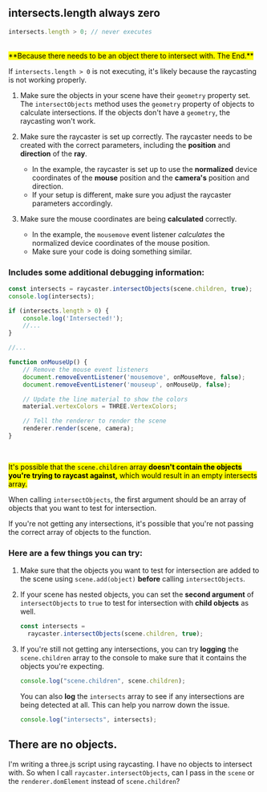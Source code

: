 ## intersects.length always zero

```js
intersects.length > 0; // never executes
```

<br>
<mark>**Because there needs to be an object there to intersect with. The End.**</mark>

If `intersects.length > 0` is not executing, it's likely because the raycasting is not working properly.

1. Make sure the objects in your scene have their `geometry` property set. The `intersectObjects` method uses the `geometry` property of objects to calculate intersections. If the objects don't have a `geometry`, the raycasting won't work.

2. Make sure the raycaster is set up correctly. The raycaster needs to be created with the correct parameters, including the **position** and **direction** of the **ray**.
    * In the example, the raycaster is set up to use the **normalized** device coordinates of the **mouse** position and the **camera's** position and direction.
    * If your setup is different, make sure you adjust the raycaster parameters accordingly.

3. Make sure the mouse coordinates are being **calculated** correctly.
    * In the example, the `mousemove` event listener *calculates* the normalized device coordinates of the mouse position.
    * Make sure your code is doing something similar.

### Includes some additional debugging information:

```js
const intersects = raycaster.intersectObjects(scene.children, true);
console.log(intersects);

if (intersects.length > 0) {
    console.log('Intersected!');
    //...
}

//...

function onMouseUp() {
    // Remove the mouse event listeners
    document.removeEventListener('mousemove', onMouseMove, false);
    document.removeEventListener('mouseup', onMouseUp, false);

    // Update the line material to show the colors
    material.vertexColors = THREE.VertexColors;

    // Tell the renderer to render the scene
    renderer.render(scene, camera);
}
```

<br>

<mark>It's possible that the `scene.children` array **doesn't contain the objects you're trying to raycast against,** which would result in an empty intersects array.</mark>

When calling `intersectObjects`, the first argument should be an array of objects that you want to test for intersection.

If you're not getting any intersections, it's possible that you're not passing the correct array of objects to the function.

### Here are a few things you can try:

1. Make sure that the objects you want to test for intersection are added to the scene using `scene.add(object)` **before** calling `intersectObjects`.

2. If your scene has nested objects, you can set the **second argument** of `intersectObjects` to `true` to test for intersection with **child objects** as well.

    ```js
    const intersects = 
      raycaster.intersectObjects(scene.children, true);
    ```

3. If you're still not getting any intersections, you can try **logging** the `scene.children` array to the console to make sure that it contains the objects you're expecting.

    ```js
    console.log("scene.children", scene.children);
    ```
    
    You can also **log** the `intersects` array to see if any intersections are being detected at all. This can help you narrow down the issue.
    
    ```js
    console.log("intersects", intersects);
    ```

## There are no objects.

<!--I have no objects to intersect with.  Instead of calling `intersectObjects`, is there a function that does an **intersect** simply with the **screen coordinates?**

<span style="color:red;font-weight:bold;">No!</span>-->

I'm writing a three.js script using raycasting.  I have no objects to intersect with. So when I call `raycaster.intersectObjects`, can I pass in the `scene` or the `renderer.domElement` instead of `scene.children`?  

<br>
